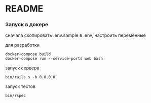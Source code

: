 # README

### Запуск в докере

сначала скопировать .env.sample в .env, настроить переменные

для разработки

```
docker-compose build
docker-compose run --service-ports web bash

```

запуск сервера

```
bin/rails s -b 0.0.0.0
```

запуск тестов

```
bin/rspec
```
